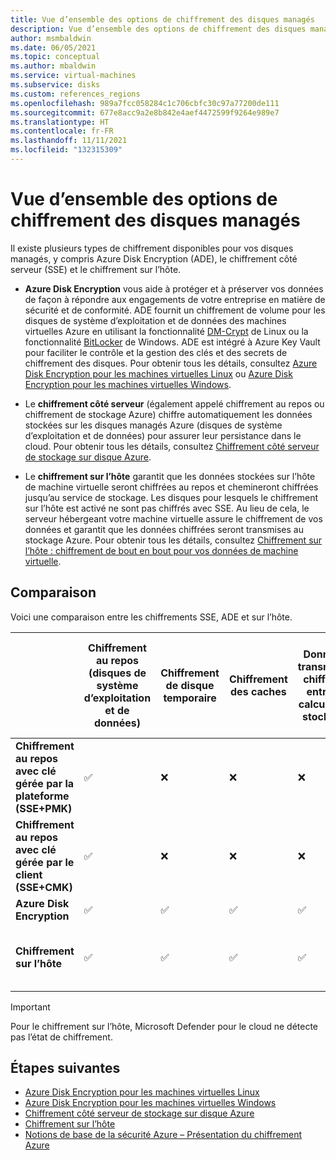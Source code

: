 ```yaml
---
title: Vue d’ensemble des options de chiffrement des disques managés
description: Vue d’ensemble des options de chiffrement des disques managés
author: msmbaldwin
ms.date: 06/05/2021
ms.topic: conceptual
ms.author: mbaldwin
ms.service: virtual-machines
ms.subservice: disks
ms.custom: references_regions
ms.openlocfilehash: 989a7fcc058284c1c706cbfc30c97a77200de111
ms.sourcegitcommit: 677e8acc9a2e8b842e4aef4472599f9264e989e7
ms.translationtype: HT
ms.contentlocale: fr-FR
ms.lasthandoff: 11/11/2021
ms.locfileid: "132315309"
---
```

# <a name="overview-of-managed-disk-encryption-options"></a>Vue d’ensemble des options de chiffrement des disques managés

Il existe plusieurs types de chiffrement disponibles pour vos disques managés, y compris Azure Disk Encryption (ADE), le chiffrement côté serveur (SSE) et le chiffrement sur l’hôte.

- **Azure Disk Encryption** vous aide à protéger et à préserver vos données de façon à répondre aux engagements de votre entreprise en matière de sécurité et de conformité. ADE fournit un chiffrement de volume pour les disques de système d’exploitation et de données des machines virtuelles Azure en utilisant la fonctionnalité [DM-Crypt](https://wikipedia.org/wiki/Dm-crypt) de Linux ou la fonctionnalité [BitLocker](https://wikipedia.org/wiki/BitLocker) de Windows. ADE est intégré à Azure Key Vault pour faciliter le contrôle et la gestion des clés et des secrets de chiffrement des disques.  Pour obtenir tous les détails, consultez [Azure Disk Encryption pour les machines virtuelles Linux](./linux/disk-encryption-overview.md) ou [Azure Disk Encryption pour les machines virtuelles Windows](./windows/disk-encryption-overview.md).

- Le **chiffrement côté serveur** (également appelé chiffrement au repos ou chiffrement de stockage Azure) chiffre automatiquement les données stockées sur les disques managés Azure (disques de système d’exploitation et de données) pour assurer leur persistance dans le cloud.  Pour obtenir tous les détails, consultez [Chiffrement côté serveur de stockage sur disque Azure](./disk-encryption.md).

- Le **chiffrement sur l’hôte** garantit que les données stockées sur l’hôte de machine virtuelle seront chiffrées au repos et chemineront chiffrées jusqu’au service de stockage. Les disques pour lesquels le chiffrement sur l’hôte est activé ne sont pas chiffrés avec SSE. Au lieu de cela, le serveur hébergeant votre machine virtuelle assure le chiffrement de vos données et garantit que les données chiffrées seront transmises au stockage Azure. Pour obtenir tous les détails, consultez [Chiffrement sur l’hôte : chiffrement de bout en bout pour vos données de machine virtuelle](./disk-encryption.md#encryption-at-host---end-to-end-encryption-for-your-vm-data).

## <a name="comparison"></a>Comparaison

Voici une comparaison entre les chiffrements SSE, ADE et sur l’hôte.

| | Chiffrement au repos (disques de système d’exploitation et de données) | Chiffrement de disque temporaire | Chiffrement des caches | Données transmises chiffrées entre le calcul et le stockage | Contrôle des clés par le client | État de chiffrement de disque de Microsoft Defender pour le cloud |
|--|--|--|--|--|--|--|
| **Chiffrement au repos avec clé gérée par la plateforme (SSE+PMK)** | &#x2705; | &#10060; | &#10060; | &#10060; | &#10060; | Non sain, non applicable en cas d’exemption |
| **Chiffrement au repos avec clé gérée par le client (SSE+CMK)** | &#x2705; | &#10060; | &#10060; | &#10060; | &#x2705; | Non sain, non applicable en cas d’exemption |
| **Azure Disk Encryption** | &#x2705; | &#x2705; | &#x2705; | &#x2705; | &#x2705; | Healthy |
| **Chiffrement sur l’hôte**  | &#x2705; | &#x2705; | &#x2705; | &#x2705; | &#x2705; | Non sain, non applicable en cas d’exemption |

> [!Important]
> Pour le chiffrement sur l’hôte, Microsoft Defender pour le cloud ne détecte pas l’état de chiffrement.

## <a name="next-steps"></a>Étapes suivantes

- [Azure Disk Encryption pour les machines virtuelles Linux](./linux/disk-encryption-overview.md)
- [Azure Disk Encryption pour les machines virtuelles Windows](./windows/disk-encryption-overview.md)
- [Chiffrement côté serveur de stockage sur disque Azure](./disk-encryption.md)
- [Chiffrement sur l’hôte](./disk-encryption.md#encryption-at-host---end-to-end-encryption-for-your-vm-data)
- [Notions de base de la sécurité Azure – Présentation du chiffrement Azure](../security/fundamentals/encryption-overview.md)
